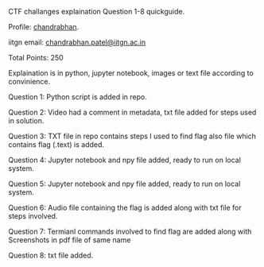 CTF challanges explaination Question 1-8 quickguide.

Profile: [chandrabhan](http://139.59.26.242/users/14).

iitgn email: chandrabhan.patel@iitgn.ac.in

Total Points: 250

Explaination is in python, jupyter notebook, images or text file according to convinience. 

Question 1: Python script is added in repo.

Question 2: Video had a comment in metadata, txt file added for steps used in solution. 

Question 3: TXT file in repo contains steps I used to find flag also file which contains flag (.text) is added. 

Question 4: Jupyter notebook and npy file added, ready to run on local system. 

Question 5: Jupyter notebook and npy file added, ready to run on local system.

Question 6: Audio file containing the flag is added along with txt file for steps involved. 

Question 7: Termianl commands involved to find flag are added along with Screenshots in pdf file of same name 

Question 8: txt file added.




